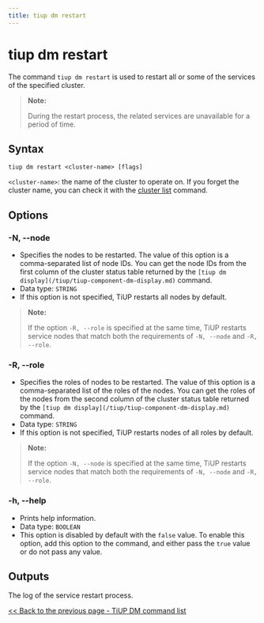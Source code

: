 ```yaml
---
title: tiup dm restart
---
```


# tiup dm restart

The command `tiup dm restart` is used to restart all or some of the services of the specified cluster.

> **Note:**
>
> During the restart process, the related services are unavailable for a period of time.

## Syntax

```shell
tiup dm restart <cluster-name> [flags]
```

`<cluster-name>`: the name of the cluster to operate on. If you forget the cluster name, you can check it with the [cluster list](/tiup/tiup-component-cluster-list.md) command.

## Options

### -N, --node

- Specifies the nodes to be restarted. The value of this option is a comma-separated list of node IDs. You can get the node IDs from the first column of the cluster status table returned by the `[tiup dm display](/tiup/tiup-component-dm-display.md)` command.
- Data type: `STRING`
- If this option is not specified, TiUP restarts all nodes by default.

> **Note:**
>
> If the option `-R, --role` is specified at the same time, TiUP restarts service nodes that match both the requirements of `-N, --node` and `-R, --role`.

### -R, --role

- Specifies the roles of nodes to be restarted. The value of this option is a comma-separated list of the roles of the nodes. You can get the roles of the nodes from the second column of the cluster status table returned by the `[tiup dm display](/tiup/tiup-component-dm-display.md)` command.
- Data type: `STRING`
- If this option is not specified, TiUP restarts nodes of all roles by default.

> **Note:**
>
> If the option `-N, --node` is specified at the same time, TiUP restarts service nodes that match both the requirements of `-N, --node` and `-R, --role`.

### -h, --help

- Prints help information.
- Data type: `BOOLEAN`
- This option is disabled by default with the `false` value. To enable this option, add this option to the command, and either pass the `true` value or do not pass any value.

## Outputs

The log of the service restart process.

[<< Back to the previous page - TiUP DM command list](/tiup/tiup-component-dm.md#command-list)
